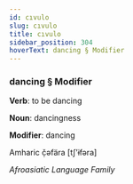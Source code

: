 ```yaml
---
id: cıvulo
slug: cıvulo
title: cıvulo
sidebar_position: 304
hoverText: dancing § Modifier
---
```


### dancing § Modifier

**Verb**: to be dancing

**Noun**: dancingness

**Modifier**: dancing

Amharic č̣əfära [tʃʼɨfəra]

*Afroasiatic Language Family*